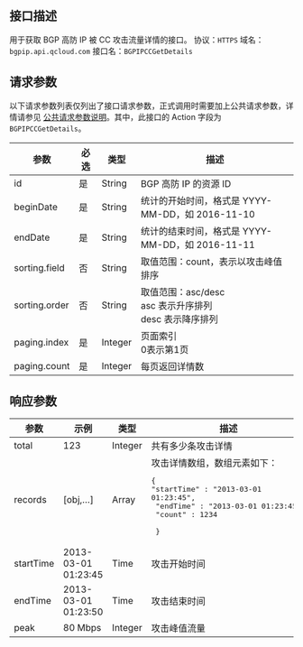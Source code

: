 ## 接口描述
用于获取 BGP 高防 IP 被 CC 攻击流量详情的接口。
协议：`HTTPS`
域名：`bgpip.api.qcloud.com`
接口名：`BGPIPCCGetDetails`

## 请求参数
以下请求参数列表仅列出了接口请求参数，正式调用时需要加上公共请求参数，详情请参见 [公共请求参数说明](https://cloud.tencent.com/document/api/213/6976)。其中，此接口的 Action 字段为 `BGPIPCCGetDetails`。

| 参数 | 必选 | 类型 | 描述 |
|---------|---------|---------|---------|
| id | 是 | String | BGP 高防 IP 的资源 ID |
| beginDate | 是 | String | 统计的开始时间，格式是 YYYY-MM-DD，如 2016-11-10 |
| endDate | 是 | String | 统计的结束时间，格式是 YYYY-MM-DD，如 2016-11-11 |
| sorting.field | 否 | String | 取值范围：count，表示以攻击峰值排序 |
| sorting.order | 否 | String | 取值范围：asc/desc</br>asc 表示升序排列</br>desc 表示降序排列 |
| paging.index | 是 | Integer | 页面索引</br>0表示第1页 |
| paging.count | 是 | Integer | 每页返回详情数 |

## 响应参数

| 参数 | 示例 | 类型 |	描述 |
|---------|---------|---------|---------|
| total | 123 | Integer | 共有多少条攻击详情 |
| records | [obj,…] | Array |	攻击详情数组，数组元素如下：<pre>{</br>"startTime" : "2013-03-01 01:23:45", </br> "endTime"   : "2013-03-01 01:23:45",</br> "count"      : 1234 </br> }</pre> |
| startTime | 2013-03-01</br>01:23:45 | Time |	攻击开始时间 |
| endTime | 2013-03-01</br>01:23:50 | Time |	攻击结束时间 |
| peak | 80 Mbps | Integer |	攻击峰值流量 |

